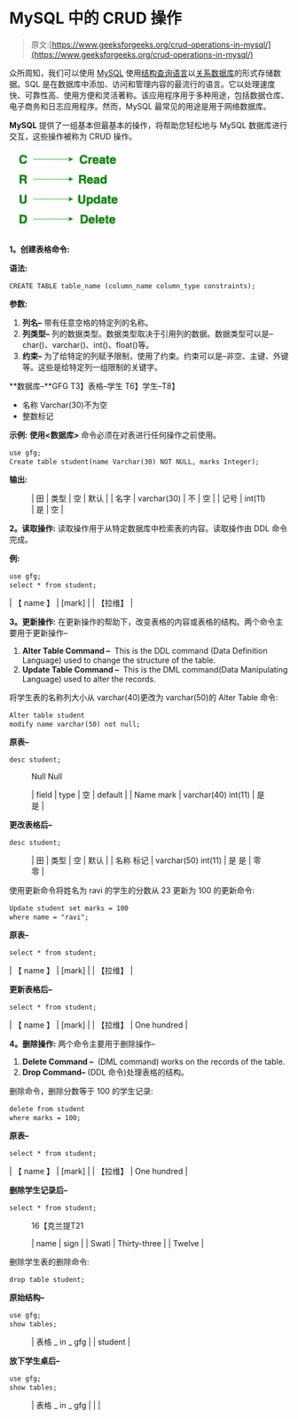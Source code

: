 # MySQL 中的 CRUD 操作

> 原文:[https://www.geeksforgeeks.org/crud-operations-in-mysql/](https://www.geeksforgeeks.org/crud-operations-in-mysql/)

众所周知，我们可以使用 [MySQL](https://www.geeksforgeeks.org/sql-tutorial/#mysql) 使用[结构查询语言](https://www.geeksforgeeks.org/sql-tutorial/)以[关系数据库](https://www.geeksforgeeks.org/rdbms-architecture/)的形式存储数据。SQL 是在数据库中添加、访问和管理内容的最流行的语言。它以处理速度快、可靠性高、使用方便和灵活著称。该应用程序用于多种用途，包括数据仓库、电子商务和日志应用程序。然而，MySQL 最常见的用途是用于网络数据库。

**MySQL** 提供了一组基本但最基本的操作，将帮助您轻松地与 MySQL 数据库进行交互，这些操作被称为 CRUD 操作。

![](img/1f9de501135c0b145134173a81a59ef1.png)

**1。创建表格命令:**

**语法:**

```
CREATE TABLE table_name (column_name column_type constraints);
```

**参数:**

1.  **列名–**
    带有任意空格的特定列的名称。
2.  **列类型–**
    列的数据类型。数据类型取决于引用列的数据。数据类型可以是–char()、varchar()、int()、float()等。
3.  **约束–**
    为了给特定的列赋予限制，使用了约束。约束可以是–非空、主键、外键等。这些是给特定列一组限制的关键字。

**数据库–**GFG
T3】表格–学生
T6】学生–T8】

*   名称 Varchar(30)不为空
*   整数标记

**示例:**
**使用<数据库>** 命令必须在对表进行任何操作之前使用。

```
use gfg;
Create table student(name Varchar(30) NOT NULL, marks Integer);
```

**输出:**

<figure class="table">

| 田 | 类型 | 空 | 默认 |
| 名字 | varchar(30) | 不 | 空 |
| 记号 | int(11) | 是 | 空 |

</figure>

**2。读取操作:**
读取操作用于从特定数据库中检索表的内容。读取操作由 DDL 命令完成。

**例:**

```
use gfg;
select * from student;
```

| 【 name 】 | [mark] |
| 【拉维】 |

**3。更新操作:**
在更新操作的帮助下，改变表格的内容或表格的结构。两个命令主要用于更新操作–

1.  **Alter Table Command –** 
    This is the DDL command (Data Definition Language) used to change the structure of the table. 
2.  **Update Table Command –** 
    This is the DML command(Data Manipulating Language) used to alter the records. 

将学生表的名称列大小从 varchar(40)更改为 varchar(50)的 Alter Table 命令:

```
Alter table student 
modify name varchar(50) not null;
```

**原表–**

```
desc student;
```

<figure class="table">Null
Null

| field | type | 空 | default |
| Name
mark
 | varchar(40)
int(11)
 | 是
是
 |

</figure>

**更改表格后–**

```
desc student;
```

<figure class="table">

| 田 | 类型 | 空 | 默认 |
| 名称
标记
 | varchar(50)
int(11)
 | 是
是
 | 零
零
 |

</figure>

使用更新命令将姓名为 ravi 的学生的分数从 23 更新为 100 的更新命令:

```
Update student set marks = 100 
where name = "ravi";
```

**原表–**

```
select * from student;
```

| 【 name 】 | [mark] |
| 【拉维】 |

**更新表格后–**

```
select * from student;
```

| 【 name 】 | [mark] |
| 【拉维】 | One hundred |

**4。删除操作:**
两个命令主要用于删除操作–

1.  **Delete Command –** 
    (DML command) works on the records of the table. 
2.  **Drop Command–**
    (DDL 命令)处理表格的结构。

删除命令，删除分数等于 100 的学生记录:

```
delete from student 
where marks = 100;
```

**原表–**

```
select * from student;
```

| 【 name 】 | [mark] |
| 【拉维】 | One hundred |

**删除学生记录后–**

```
select * from student;
```

<figure class="table">16【克兰提T21

| name | sign |
| Swati | Thirty-three |
| Twelve |

</figure>

删除学生表的删除命令:

```
drop table student;
```

**原始结构–**

```
use gfg;
show tables;
```

<figure class="table">

| 表格 _ in _ gfg |
| student |

</figure>

**放下学生桌后–**

```
use gfg;
show tables;
```

<figure class="table">

| 表格 _ in _ gfg |
|  |

</figure>